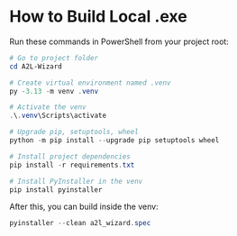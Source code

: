 # How to Build Local .exe

Run these commands in PowerShell from your project root:

```powershell
# Go to project folder
cd A2L-Wizard

# Create virtual environment named .venv
py -3.13 -m venv .venv

# Activate the venv
.\.venv\Scripts\activate

# Upgrade pip, setuptools, wheel
python -m pip install --upgrade pip setuptools wheel

# Install project dependencies
pip install -r requirements.txt

# Install PyInstaller in the venv
pip install pyinstaller
```

After this, you can build inside the venv:

```powershell
pyinstaller --clean a2l_wizard.spec
```
